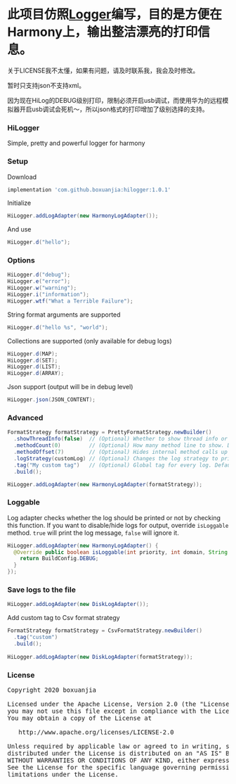 # 此项目仿照[Logger](https://github.com/orhanobut/logger)编写，目的是方便在Harmony上，输出整洁漂亮的打印信息。

关于LICENSE我不太懂，如果有问题，请及时联系我，我会及时修改。

暂时只支持json不支持xml。

因为现在HiLog的DEBUG级别打印，限制必须开启usb调试，而使用华为的远程模拟器开启usb调试会死机～，所以json格式的打印增加了级别选择的支持。


### HiLogger
Simple, pretty and powerful logger for harmony

### Setup
Download
```groovy
implementation 'com.github.boxuanjia:hilogger:1.0.1'
```

Initialize
```java
HiLogger.addLogAdapter(new HarmonyLogAdapter());
```
And use
```java
HiLogger.d("hello");
```

### Options
```java
HiLogger.d("debug");
HiLogger.e("error");
HiLogger.w("warning");
HiLogger.i("information");
HiLogger.wtf("What a Terrible Failure");
```

String format arguments are supported
```java
HiLogger.d("hello %s", "world");
```

Collections are supported (only available for debug logs)
```java
HiLogger.d(MAP);
HiLogger.d(SET);
HiLogger.d(LIST);
HiLogger.d(ARRAY);
```

Json support (output will be in debug level)
```java
HiLogger.json(JSON_CONTENT);
```

### Advanced
```java
FormatStrategy formatStrategy = PrettyFormatStrategy.newBuilder()
  .showThreadInfo(false)  // (Optional) Whether to show thread info or not. Default true
  .methodCount(0)         // (Optional) How many method line to show. Default 2
  .methodOffset(7)        // (Optional) Hides internal method calls up to offset. Default 5
  .logStrategy(customLog) // (Optional) Changes the log strategy to print out. Default HiLog
  .tag("My custom tag")   // (Optional) Global tag for every log. Default PRETTY_HI_LOGGER
  .build();

HiLogger.addLogAdapter(new HarmonyLogAdapter(formatStrategy));
```

### Loggable
Log adapter checks whether the log should be printed or not by checking this function.
If you want to disable/hide logs for output, override `isLoggable` method. 
`true` will print the log message, `false` will ignore it.
```java
HiLogger.addLogAdapter(new HarmonyLogAdapter() {
  @Override public boolean isLoggable(int priority, int domain, String tag) {
    return BuildConfig.DEBUG;
  }
});
```

### Save logs to the file
```java
HiLogger.addLogAdapter(new DiskLogAdapter());
```

Add custom tag to Csv format strategy
```java
FormatStrategy formatStrategy = CsvFormatStrategy.newBuilder()
  .tag("custom")
  .build();
  
HiLogger.addLogAdapter(new DiskLogAdapter(formatStrategy));
```

### License
<pre>
Copyright 2020 boxuanjia

Licensed under the Apache License, Version 2.0 (the "License");
you may not use this file except in compliance with the License.
You may obtain a copy of the License at

   http://www.apache.org/licenses/LICENSE-2.0

Unless required by applicable law or agreed to in writing, software
distributed under the License is distributed on an "AS IS" BASIS,
WITHOUT WARRANTIES OR CONDITIONS OF ANY KIND, either express or implied.
See the License for the specific language governing permissions and
limitations under the License.
</pre>
